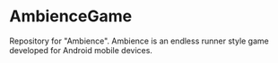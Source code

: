 # AmbienceGame
Repository for "Ambience". Ambience is an endless runner style game developed for Android mobile devices.
